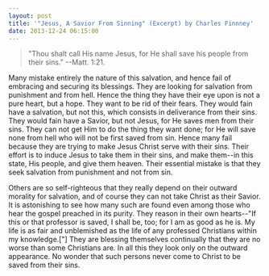 ```yaml
---
layout: post
title: '"Jesus, A Savior From Sinning" (Excerpt) by Charles Finnney'
date: 2013-12-24 06:15:00
---
```

> "Thou shalt call His name Jesus, for He shall save his people from their sins." --Matt. 1:21.

Many mistake entirely the nature of this salvation, and hence fail of embracing and securing its blessings. They are looking for salvation from punishment and from hell. Hence the thing they have their eye upon is not a pure heart, but a hope. They want to be rid of their fears. They would fain have a salvation, but not this, which consists in deliverance from their sins. They would fain have a Savior, but not Jesus, for He saves men from their sins. They can not get Him to do the thing they want done; for He will save none from hell who will not be first saved from sin. Hence many fail because they are trying to make Jesus Christ serve with their sins. Their effort is to induce Jesus to take them in their sins, and make them--in this state, His people, and give them heaven. Their essential mistake is that they seek salvation from punishment and not from sin.

Others are so self-righteous that they really depend on their outward morality for salvation, and of course they can not take Christ as their Savior. It is astonishing to see how many such are found even among those who hear the gospel preached in its purity. They reason in their own hearts--"If this or that professor is saved, I shall be, too; for I am as good as he is. My life is as fair and unblemished as the life of any professed Christians within my knowledge.["] They are blessing themselves continually that they are no worse than some Christians are. In all this they look only on the outward appearance. No wonder that such persons never come to Christ to be saved from their sins.
